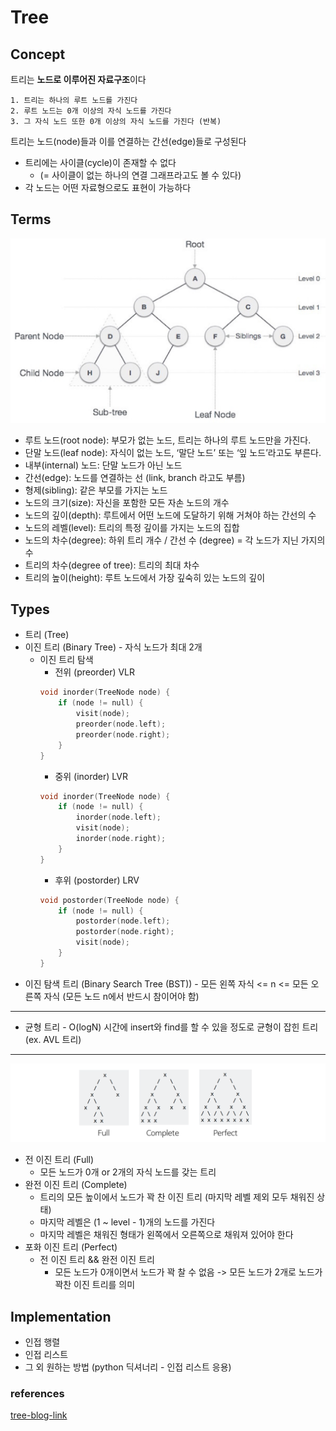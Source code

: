 # Tree

## Concept

트리는 <b>노드로 이루어진 자료구조</b>이다

    1. 트리는 하나의 루트 노드를 가진다
    2. 루트 노드는 0개 이상의 자식 노드를 가진다
    3. 그 자식 노드 또한 0개 이상의 자식 노드를 가진다 (반복)

트리는 노드(node)들과 이를 연결하는 간선(edge)들로 구성된다

- 트리에는 사이클(cycle)이 존재할 수 없다
  - (= 사이클이 없는 하나의 연결 그래프라고도 볼 수 있다)
- 각 노드는 어떤 자료형으로도 표현이 가능하다

## Terms

![Tree-Terms](img/tree-terms.png)

- 루트 노드(root node): 부모가 없는 노드, 트리는 하나의 루트 노드만을 가진다.
- 단말 노드(leaf node): 자식이 없는 노드, ‘말단 노드’ 또는 ‘잎 노드’라고도 부른다.
- 내부(internal) 노드: 단말 노드가 아닌 노드
- 간선(edge): 노드를 연결하는 선 (link, branch 라고도 부름)
- 형제(sibling): 같은 부모를 가지는 노드
- 노드의 크기(size): 자신을 포함한 모든 자손 노드의 개수
- 노드의 깊이(depth): 루트에서 어떤 노드에 도달하기 위해 거쳐야 하는 간선의 수
- 노드의 레벨(level): 트리의 특정 깊이를 가지는 노드의 집합
- 노드의 차수(degree): 하위 트리 개수 / 간선 수 (degree) = 각 노드가 지닌 가지의 수
- 트리의 차수(degree of tree): 트리의 최대 차수
- 트리의 높이(height): 루트 노드에서 가장 깊숙히 있는 노드의 깊이

## Types

- 트리 (Tree)
- 이진 트리 (Binary Tree) - 자식 노드가 최대 2개
  - 이진 트리 탐색
    - 전위 (preorder) VLR
    ```C
    void inorder(TreeNode node) {
        if (node != null) {
            visit(node);
            preorder(node.left);
            preorder(node.right);
        }
    }
    ```
    - 중위 (inorder) LVR
    ```C
    void inorder(TreeNode node) {
        if (node != null) {
            inorder(node.left);
            visit(node);
            inorder(node.right);
        }
    }
    ```
    - 후위 (postorder) LRV
    ```C
    void postorder(TreeNode node) {
        if (node != null) {
            postorder(node.left);
            postorder(node.right);
            visit(node);
        }
    }
    ```
- 이진 탐색 트리 (Binary Search Tree (BST)) - 모든 왼쪽 자식 <= n <= 모든 오른쪽 자식 (모든 노드 n에서 반드시 참이어야 함)

---

- 균형 트리 - O(logN) 시간에 insert와 find를 할 수 있을 정도로 균형이 잡힌 트리 (ex. AVL 트리)

---

![tree-types-ex](img/tree-types-example.png)

- 전 이진 트리 (Full)
  - 모든 노드가 0개 or 2개의 자식 노드를 갖는 트리
- 완전 이진 트리 (Complete)
  - 트리의 모든 높이에서 노드가 꽉 찬 이진 트리 (마지막 레벨 제외 모두 채워진 상태)
  - 마지막 레벨은 (1 ~ level - 1)개의 노드를 가진다
  - 마지막 레벨은 채워진 형태가 왼쪽에서 오른쪽으로 채워져 있어야 한다
- 포화 이진 트리 (Perfect)
  - 전 이진 트리 && 완전 이진 트리
    - 모든 노드가 0개이면서 노드가 꽉 찰 수 없음 -> 모든 노드가 2개로 노드가 꽉찬 이진 트리를 의미

## Implementation

- 인접 행렬
- 인접 리스트
- 그 외 원하는 방법 (python 딕셔너리 - 인접 리스트 응용)

### references

[tree-blog-link](https://gmlwjd9405.github.io/2018/08/12/data-structure-tree.html)
